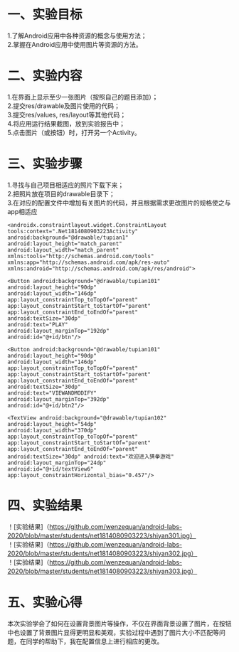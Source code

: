 # 一、实验目标

 1.了解Android应用中各种资源的概念与使用方法；  
 2.掌握在Android应用中使用图片等资源的方法。

# 二、实验内容 
1.在界面上显示至少一张图片（按照自己的题目添加）；  
2.提交res/drawable及图片使用的代码；  
3.提交res/values, res/layout等其他代码；  
4.将应用运行结果截图，放到实验报告中；  
5.点击图片（或按钮）时，打开另一个Activity。

# 三、实验步骤  
1.寻找与自己项目相适应的照片下载下来；  
2.把照片放在项目的drawable目录下；    
3.在对应的配置文件中增加有关图片的代码，并且根据需求更改图片的规格使之与app相适应  
```   
<androidx.constraintlayout.widget.ConstraintLayout tools:context=".Net1814080903223Activity"   
android:background="@drawable/tupian1"   
android:layout_height="match_parent"   
android:layout_width="match_parent"   
xmlns:tools="http://schemas.android.com/tools"   
xmlns:app="http://schemas.android.com/apk/res-auto"   
xmlns:android="http://schemas.android.com/apk/res/android">  

<Button android:background="@drawable/tupian101"   
android:layout_height="90dp"   
android:layout_width="146dp"   
app:layout_constraintTop_toTopOf="parent"   
app:layout_constraintStart_toStartOf="parent"   
app:layout_constraintEnd_toEndOf="parent"   
android:textSize="30dp"   
android:text="PLAY"  
android:layout_marginTop="192dp"   
android:id="@+id/btn"/>  

<Button android:background="@drawable/tupian101"   
android:layout_height="90dp"   
android:layout_width="146dp"   
app:layout_constraintTop_toTopOf="parent"   
app:layout_constraintStart_toStartOf="parent"   
app:layout_constraintEnd_toEndOf="parent"   
android:textSize="30dp"   
android:text="VIEWANDMODIFY"   
android:layout_marginTop="392dp"   
android:id="@+id/btn2"/>  

<TextView android:background="@drawable/tupian102"   
android:layout_height="54dp"   
android:layout_width="370dp"   
app:layout_constraintTop_toTopOf="parent"   
app:layout_constraintStart_toStartOf="parent"   
app:layout_constraintEnd_toEndOf="parent"   
android:textSize="30dp" android:text="欢迎进入猜拳游戏"   
android:layout_marginTop="24dp"   
android:id="@+id/textView6"   
app:layout_constraintHorizontal_bias="0.457"/>  
```   
# 四、实验结果
！[实验结果]（https://github.com/wenzequan/android-labs-2020/blob/master/students/net1814080903223/shiyan301.jpg）  
！[实验结果]（https://github.com/wenzequan/android-labs-2020/blob/master/students/net1814080903223/shiyan302.jpg）  
！[实验结果]（https://github.com/wenzequan/android-labs-2020/blob/master/students/net1814080903223/shiyan303.jpg）
# 五、实验心得
本次实验学会了如何在设置背景图片等操作，不仅在界面背景设置了图片，在按钮中也设置了背景图片显得更明显和美观，实验过程中遇到了图片大小不匹配等问题，在同学的帮助下，我在配置信息上进行相应的更改。
